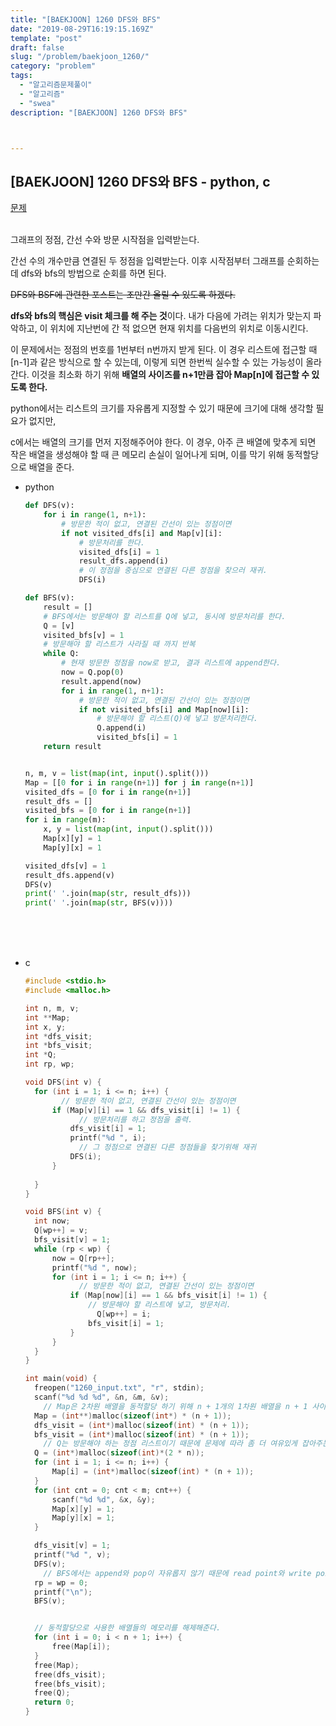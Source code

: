 ```yaml
---
title: "[BAEKJOON] 1260 DFS와 BFS"
date: "2019-08-29T16:19:15.169Z"
template: "post"
draft: false
slug: "/problem/baekjoon_1260/"
category: "problem"
tags:
  - "알고리즘문제풀이"
  - "알고리즘"
  - "swea"
description: "[BAEKJOON] 1260 DFS와 BFS"



---
```






## [BAEKJOON] 1260 DFS와 BFS - python, c

[문제](<https://www.acmicpc.net/problem/1260>)<br><br>

그래프의 정점, 간선 수와 방문 시작점을 입력받는다. 

간선 수의 개수만큼 연결된 두 정점을 입력받는다. 이후 시작점부터 그래프를 순회하는데 dfs와 bfs의 방법으로 순회를 하면 된다.

<del>DFS와 BSF에 관련한 포스트는 조만간 올릴 수 있도록 하겠다.</del>

**dfs와 bfs의 핵심은 visit 체크를 해 주는 것**이다. 내가 다음에 가려는 위치가 맞는지 파악하고, 이 위치에 지난번에 간 적 없으면 현재 위치를 다음번의 위치로 이동시킨다.

이 문제에서는 정점의 번호를 1번부터 n번까지 받게 된다. 이 경우 리스트에 접근할 때 [n-1]과 같은 방식으로 할 수 있는데, 이렇게 되면 한번씩 실수할 수 있는 가능성이 올라간다. 이것을 최소화 하기 위해 **배열의 사이즈를 n+1만큼 잡아 Map[n]에 접근할 수 있도록 한다.**

python에서는 리스트의 크기를 자유롭게 지정할 수 있기 때문에 크기에 대해 생각할 필요가 없지만, 

c에서는 배열의 크기를 먼저 지정해주어야 한다. 이 경우, 아주 큰 배열에 맞추게 되면 작은 배열을 생성해야 할 때 큰 메모리 손실이 일어나게 되며, 이를 막기 위해 동적할당으로 배열을 준다.<br>

- python

  ```python
  def DFS(v):
      for i in range(1, n+1):
          # 방문한 적이 없고, 연결된 간선이 있는 정점이면
          if not visited_dfs[i] and Map[v][i]:
              # 방문처리를 한다.
              visited_dfs[i] = 1
              result_dfs.append(i)
              # 이 정점을 중심으로 연결된 다른 정점을 찾으러 재귀.
              DFS(i)
  
  def BFS(v):
      result = []
      # BFS에서는 방문해야 할 리스트를 Q에 넣고, 동시에 방문처리를 한다.
      Q = [v]
      visited_bfs[v] = 1
      # 방문해야 할 리스트가 사라질 때 까지 반복
      while Q:
          # 현재 방문한 정점을 now로 받고, 결과 리스트에 append한다.
          now = Q.pop(0)
          result.append(now)
          for i in range(1, n+1):
              # 방문한 적이 없고, 연결된 간선이 있는 정점이면
              if not visited_bfs[i] and Map[now][i]:
                  # 방문해야 할 리스트(Q)에 넣고 방문처리한다.
                  Q.append(i)
                  visited_bfs[i] = 1
      return result
  
  
  n, m, v = list(map(int, input().split()))
  Map = [[0 for i in range(n+1)] for j in range(n+1)]
  visited_dfs = [0 for i in range(n+1)]
  result_dfs = []
  visited_bfs = [0 for i in range(n+1)]
  for i in range(m):
      x, y = list(map(int, input().split()))
      Map[x][y] = 1
      Map[y][x] = 1
  
  visited_dfs[v] = 1
  result_dfs.append(v)
  DFS(v)
  print(' '.join(map(str, result_dfs)))
  print(' '.join(map(str, BFS(v))))
  ```

  <br><br><br>

- c

  ```c
  #include <stdio.h>
  #include <malloc.h>
  
  int n, m, v;
  int **Map;
  int x, y;
  int *dfs_visit;
  int *bfs_visit;
  int *Q;
  int rp, wp;
  
  void DFS(int v) {
  	for (int i = 1; i <= n; i++) {
          // 방문한 적이 없고, 연결된 간선이 있는 정점이면
  		if (Map[v][i] == 1 && dfs_visit[i] != 1) {
              // 방문처리를 하고 정점을 출력. 
  			dfs_visit[i] = 1;
  			printf("%d ", i);
              // 그 정점으로 연결된 다른 정점들을 찾기위해 재귀
  			DFS(i);
  		}
  		
  	}
  }
  
  void BFS(int v) {
  	int now;
  	Q[wp++] = v;
  	bfs_visit[v] = 1;
  	while (rp < wp) {
  		now = Q[rp++];
  		printf("%d ", now);
  		for (int i = 1; i <= n; i++) {
              // 방문한 적이 없고, 연결된 간선이 있는 정점이면
  			if (Map[now][i] == 1 && bfs_visit[i] != 1) {
  				// 방문해야 할 리스트에 넣고, 방문처리.
                  Q[wp++] = i;
  				bfs_visit[i] = 1;
  			}
  		}
  	}
  }
  
  int main(void) {
  	freopen("1260_input.txt", "r", stdin);
  	scanf("%d %d %d", &n, &m, &v);
      // Map은 2차원 배열을 동적할당 하기 위해 n + 1개의 1차원 배열을 n + 1 사이즈의 배열에 각각 연결한다.
  	Map = (int**)malloc(sizeof(int*) * (n + 1));
  	dfs_visit = (int*)malloc(sizeof(int) * (n + 1));
  	bfs_visit = (int*)malloc(sizeof(int) * (n + 1));
      // Q는 방문해야 하는 정점 리스트이기 때문에 문제에 따라 좀 더 여유있게 잡아주는 것이 좋다.
  	Q = (int*)malloc(sizeof(int)*(2 * n));
  	for (int i = 1; i <= n; i++) {
  		Map[i] = (int*)malloc(sizeof(int) * (n + 1));
  	}
  	for (int cnt = 0; cnt < m; cnt++) {
  		scanf("%d %d", &x, &y);
  		Map[x][y] = 1;
  		Map[y][x] = 1;
  	}
  
  	dfs_visit[v] = 1;
  	printf("%d ", v);
  	DFS(v);
      // BFS에서는 append와 pop이 자유롭지 않기 때문에 read point와 write point 각각을 rp, wp로 두어 사용한다.
  	rp = wp = 0;
  	printf("\n");
  	BFS(v);
  
  
  	// 동적할당으로 사용한 배열들의 메모리를 해제해준다.
  	for (int i = 0; i < n + 1; i++) {
  		free(Map[i]);
  	}
  	free(Map);
  	free(dfs_visit);
  	free(bfs_visit);
  	free(Q);
  	return 0;
  }
  ```

  

